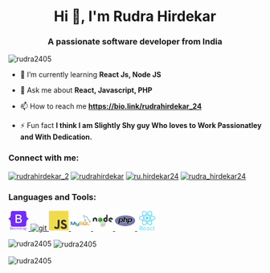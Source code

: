 <h1 align="center">Hi 👋, I'm Rudra Hirdekar</h1>
<h3 align="center">A passionate software developer from India</h3>

<p align="left"> <img src="https://komarev.com/ghpvc/?username=rudra2405&label=Profile%20views&color=0e75b6&style=flat" alt="rudra2405" /> </p>

- 🌱 I’m currently learning **React Js, Node JS**

- 💬 Ask me about **React, Javascript, PHP**

- 📫 How to reach me **https://bio.link/rudrahirdekar_24**

- ⚡ Fun fact **I think I am Slightly Shy guy Who loves to Work Passionatley and With Dedication.**

<h3 align="left">Connect with me:</h3>
<p align="left">
<a href="https://twitter.com/rudrahirdekar_2" target="blank"><img align="center" src="https://raw.githubusercontent.com/rahuldkjain/github-profile-readme-generator/master/src/images/icons/Social/twitter.svg" alt="rudrahirdekar_2" height="30" width="40" /></a>
<a href="https://linkedin.com/in/rudrahirdekar" target="blank"><img align="center" src="https://raw.githubusercontent.com/rahuldkjain/github-profile-readme-generator/master/src/images/icons/Social/linked-in-alt.svg" alt="rudrahirdekar" height="30" width="40" /></a>
<a href="https://fb.com/ru.hirdekar24" target="blank"><img align="center" src="https://raw.githubusercontent.com/rahuldkjain/github-profile-readme-generator/master/src/images/icons/Social/facebook.svg" alt="ru.hirdekar24" height="30" width="40" /></a>
<a href="https://instagram.com/rudra_hirdekar24" target="blank"><img align="center" src="https://raw.githubusercontent.com/rahuldkjain/github-profile-readme-generator/master/src/images/icons/Social/instagram.svg" alt="rudra_hirdekar24" height="30" width="40" /></a>
</p>

<h3 align="left">Languages and Tools:</h3>
<p align="left"> <a href="https://getbootstrap.com" target="_blank" rel="noreferrer"> <img src="https://raw.githubusercontent.com/devicons/devicon/master/icons/bootstrap/bootstrap-plain-wordmark.svg" alt="bootstrap" width="40" height="40"/> </a> <a href="https://git-scm.com/" target="_blank" rel="noreferrer"> <img src="https://www.vectorlogo.zone/logos/git-scm/git-scm-icon.svg" alt="git" width="40" height="40"/> </a> <a href="https://developer.mozilla.org/en-US/docs/Web/JavaScript" target="_blank" rel="noreferrer"> <img src="https://raw.githubusercontent.com/devicons/devicon/master/icons/javascript/javascript-original.svg" alt="javascript" width="40" height="40"/> </a> <a href="https://www.mysql.com/" target="_blank" rel="noreferrer"> <img src="https://raw.githubusercontent.com/devicons/devicon/master/icons/mysql/mysql-original-wordmark.svg" alt="mysql" width="40" height="40"/> </a> <a href="https://nodejs.org" target="_blank" rel="noreferrer"> <img src="https://raw.githubusercontent.com/devicons/devicon/master/icons/nodejs/nodejs-original-wordmark.svg" alt="nodejs" width="40" height="40"/> </a> <a href="https://www.php.net" target="_blank" rel="noreferrer"> <img src="https://raw.githubusercontent.com/devicons/devicon/master/icons/php/php-original.svg" alt="php" width="40" height="40"/> </a> <a href="https://reactjs.org/" target="_blank" rel="noreferrer"> <img src="https://raw.githubusercontent.com/devicons/devicon/master/icons/react/react-original-wordmark.svg" alt="react" width="40" height="40"/> </a> </p>

<p><img align="left" src="https://github-readme-stats.vercel.app/api/top-langs?username=rudra2405&show_icons=true&locale=en&layout=compact" alt="rudra2405" /></p>

<p>&nbsp;<img align="center" src="https://github-readme-stats.vercel.app/api?username=rudra2405&show_icons=true&locale=en" alt="rudra2405" /></p>

<p><img align="center" src="https://github-readme-streak-stats.herokuapp.com/?user=rudra2405&" alt="rudra2405" /></p>
